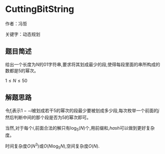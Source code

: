 # CuttingBitString
作者：冯哲

关键字：动态规划

## 题目简述
给出一个长度为$N$的$01$字符串,要求将其划成最少的段,使得每段里面的串所构成的数都是$5$的幂次。

$1 \leq N \leq 50$

## 解题思路
令$f_i$表示$1--i$被划成若干$5$的幂次的段最少要被划成多少段,每次枚举一个前面的$j$然后判断中间的那个段是否为$5$的幂次即可。

当然,对于每个$i$,前面合法的解只有$\log_{5}(N)$个,用前缀和,$hash$可以做到更好复杂度。

时间复杂度$O(N^3)$或$O(N \log_{5} N)$,空间复杂度$O(N)$.